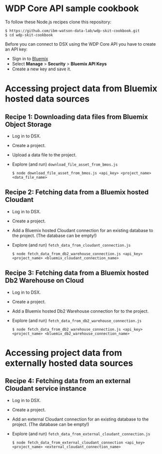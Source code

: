 # WDP Core API sample cookbook

To follow these Node.js recipes clone this repository:

 ```
 $ https://github.com/ibm-watson-data-lab/wdp-skit-cookbook.git
 $ cd wdp-skit-cookbook
 ```

Before you can connect to DSX using the WDP Core API you have to create an API key:
 * Sign in to [Bluemix](https://console.bluemix.net) 
 * Select **Manage** > **Security** > **Bluemix API Keys**
 * Create a new key and save it.

# Accessing project data from Bluemix hosted data sources
## Recipe 1: Downloading data files from Bluemix Object Storage
* Log in to DSX.  
* Create a project.
* Upload a data file to the project.
* Explore (and run) `download_file_asset_from_bmos.js`

  ```
  $ node download_file_asset_from_bmos.js <api_key> <project_name> <data_file_name>
  ```

## Recipe 2: Fetching data from a Bluemix hosted Cloudant 
* Log in to DSX.  
* Create a project.
* Add a Bluemix hosted Cloudant connection for an existing database to the project. (The database can be empty!)
* Explore (and run) `fetch_data_from_cloudant_connection.js`

  ```
  $ node fetch_data_from_db2_warehouse_connection.js <api_key> <project_name> <bluemix_cloudant_connection_name>
  ```
 
## Recipe 3: Fetching data from a Bluemix hosted Db2 Warehouse on Cloud
* Log in to DSX.  
* Create a project.
* Add a Bluemix hosted Db2 Warehouse connection for to the project.
* Explore (and run) `fetch_data_from_db2_warehouse_connection.js`

  ```
  $ node fetch_data_from_db2_warehouse_connection.js <api_key> <project_name> <bluemix_db2_warehouse_connection_name>
  ```

# Accessing project data from externally hosted data sources
## Recipe 4: Fetching data from an external Cloudant service instance
* Log in to DSX.  
* Create a project.
* Add an external Cloudant connection for an existing database to the project. (The database can be empty!)
* Explore (and run) `fetch_data_from_external_cloudant_connection.js`

  ```
  $ node fetch_data_from_external_cloudant_connection <api_key> <project_name> <external_cloudant_connection_name>
  ```
